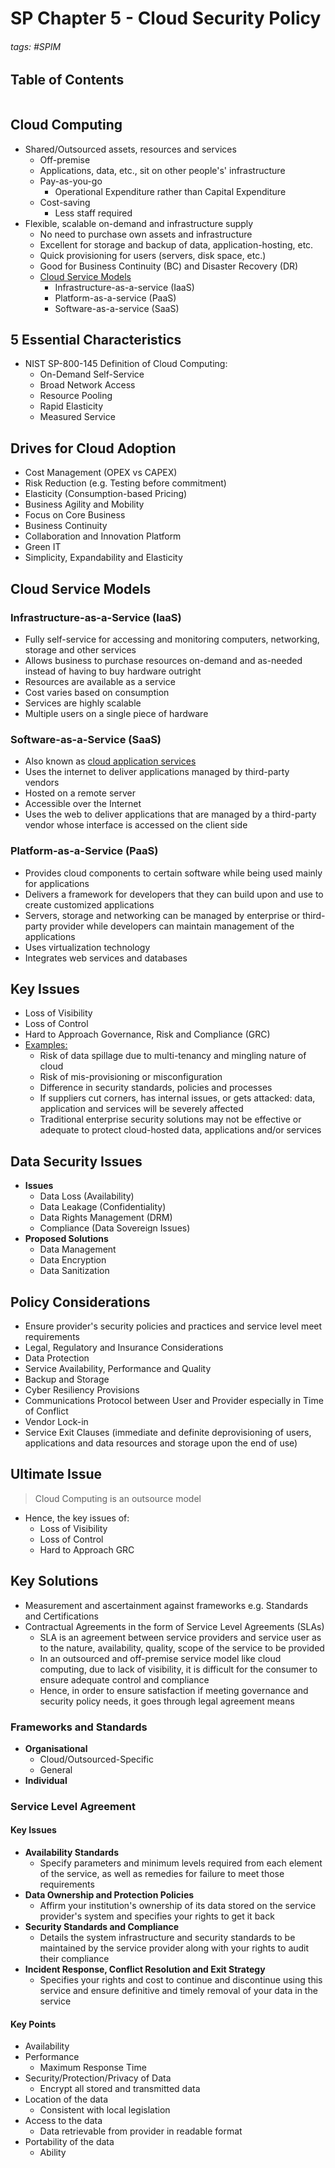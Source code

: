 # SP Chapter 5 - Cloud Security Policy

###### tags: #SPIM 

## Table of Contents
```toc
```

## Cloud Computing
- Shared/Outsourced assets, resources and services
	- Off-premise
	- Applications, data, etc., sit on other people's' infrastructure
	- Pay-as-you-go
		- Operational Expenditure rather than Capital Expenditure
	- Cost-saving
		- Less staff required
- Flexible, scalable on-demand and infrastructure supply
	- No need to purchase own assets and infrastructure
	- Excellent for storage and backup of data, application-hosting, etc.
	- Quick provisioning for users (servers, disk space, etc.)
	- Good for Business Continuity (BC) and Disaster Recovery (DR)
	- <u>Cloud Service Models</u>
		- Infrastructure-as-a-service (IaaS)
		- Platform-as-a-service (PaaS)
		- Software-as-a-service (SaaS)

## 5 Essential Characteristics
- NIST SP-800-145 Definition of Cloud Computing:
	- On-Demand Self-Service
	- Broad Network Access
	- Resource Pooling
	- Rapid Elasticity
	- Measured Service

## Drives for Cloud Adoption
- Cost Management (OPEX vs CAPEX)
- Risk Reduction (e.g. Testing before commitment)
- Elasticity (Consumption-based Pricing)
- Business Agility and Mobility
- Focus on Core Business
- Business Continuity
- Collaboration and Innovation Platform
- Green IT
- Simplicity, Expandability and Elasticity

## Cloud Service Models
### Infrastructure-as-a-Service (IaaS)
- Fully self-service for accessing and monitoring computers, networking, storage and other services
- Allows business to purchase resources on-demand and as-needed instead of having to buy hardware outright
- Resources are available as a service
- Cost varies based on consumption
- Services are highly scalable
- Multiple users on a single piece of hardware

### Software-as-a-Service (SaaS)
- Also known as <u>cloud application services</u>
- Uses the internet to deliver applications managed by third-party vendors
- Hosted on a remote server
- Accessible over the Internet
- Uses the web to deliver applications that are managed by a third-party vendor whose interface is accessed on the client side

### Platform-as-a-Service (PaaS)
- Provides cloud components to certain software while being used mainly for applications
- Delivers a framework for developers that they can build upon and use to create customized applications
- Servers, storage and networking can be managed by enterprise or third-party provider while developers can maintain management of the applications
- Uses virtualization technology
- Integrates web services and databases

## Key Issues
- Loss of Visibility
- Loss of Control
- Hard to Approach Governance, Risk and Compliance (GRC)
- <u>Examples:</u>
	- Risk of data spillage due to multi-tenancy and mingling nature of cloud
	- Risk of mis-provisioning or misconfiguration
	- Difference in security standards, policies and processes
	- If suppliers cut corners, has internal issues, or gets attacked: data, application and services will be severely affected
	- Traditional enterprise security solutions may not be effective or adequate to protect cloud-hosted data, applications and/or services

## Data Security Issues
- **Issues**
	- Data Loss (Availability)
	- Data Leakage (Confidentiality)
	- Data Rights Management (DRM)
	- Compliance (Data Sovereign Issues)
- **Proposed Solutions**
	- Data Management
	- Data Encryption
	- Data Sanitization

## Policy Considerations
- Ensure provider's security policies and practices and service level meet requirements
- Legal, Regulatory and Insurance Considerations
- Data Protection
- Service Availability, Performance and Quality
- Backup and Storage
- Cyber Resiliency Provisions
- Communications Protocol between User and Provider especially in Time of Conflict
- Vendor Lock-in
- Service Exit Clauses (immediate and definite deprovisioning of users, applications and data resources and storage upon the end of use)


## Ultimate Issue
> Cloud Computing is an outsource model

- Hence, the key issues of:
	- Loss of Visibility
	- Loss of Control
	- Hard to Approach GRC

## Key Solutions
- Measurement and ascertainment against frameworks e.g. Standards and Certifications
- Contractual Agreements in the form of Service Level Agreements (SLAs)
	- SLA is an agreement between service providers and service user as to the nature, availability, quality, scope of the service to be provided
	- In an outsourced and off-premise service model like cloud computing, due to lack of visibility, it is difficult for the consumer to ensure adequate control and compliance
	- Hence, in order to ensure satisfaction if meeting governance and security policy needs, it goes through legal agreement means

### Frameworks and Standards
- **Organisational**
	- Cloud/Outsourced-Specific
	- General
- **Individual**

### Service Level Agreement 
#### Key Issues
- **Availability Standards**
	- Specify parameters and minimum levels required from each element of the service, as well as remedies for failure to meet those requirements
- **Data Ownership and Protection Policies**
	- Affirm your institution's ownership of its data stored on the service provider's system and specifies your rights to get it back
- **Security Standards and Compliance**
	- Details the system infrastructure and security standards to be maintained by the service provider along with your rights to audit their compliance
- **Incident Response, Conflict Resolution and Exit Strategy**
	- Specifies your rights and cost to continue and discontinue using this service and ensure definitive and timely removal of your data in the service

#### Key Points
- Availability
- Performance
	- Maximum Response Time
- Security/Protection/Privacy of Data
	- Encrypt all stored and transmitted data
- Location of the data
	- Consistent with local legislation
- Access to the data
	- Data retrievable from provider in readable format
- Portability of the data
	- Ability